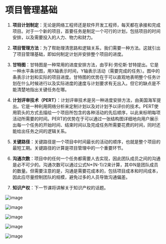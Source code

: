 # 项目管理基础

1. **项目计划制定**：无论是网络工程师还是软件开发工程师，每天都在承接和完成项目。对于一个新的项目，首要任务是制定一个可行的计划，包括项目的时间安排，以及需要投入的人力、物力和财力。

2. **项目管理方法**：为了帮助理清思路和逻辑关系，我们需要一种方法。这就引出了项目管理基础，即如何制定计划并安排整个项目的进度。

3. **甘特图**：甘特图是一种常用的进度安排方法，由亨利·劳伦斯·甘特提出。它是一种水平条状图，用X轴表示时间，Y轴表示活动（需要完成的任务）。图中的条表示计划和实际的项目进度。甘特图的优势在于可以直观地表明整个任务计划在什么时候进行以及实际进度的速度与计划要求有无出入。但它的缺点是不能清楚地指出关键任务在哪。

4. **计划评审技术（PERT）**：计划评审技术是另一种进度安排方法，由美国海军提出。它是一种利用网络分析来定制计划以及对计划予以评价的技术。PERT使用箭头的方式去描绘一个项目所包含的各种活动的先后顺序，以此来标明每项活动所需要的时间。PERT的优势在于可以通过一张结构图详细地向用户展示出每一个任务的开始时间、结束时间以及完成任务所需要花费的时间，同时还能给出任务之间的逻辑关系。

5. **关键路径**：关键路径是一个项目中时间最长的活动的顺序，也就是整个项目的最短工期。关键路径的计算是项目管理中的一个重要环节。

6. **沟通次数**：项目中的任何一个任务都需要人去实现，因此团队成员之间的沟通是必不可少的。沟通次数可以通过公式N*(N-1)/2来计算，其中N是团队成员的数量。但需要注意的是，沟通是需要花成本的，包括项目成本和时间成本，因此应尽量控制团队的规模，避免过多的人员导致沟通偏差。

7. **知识产权**：下一节课将讲解关于知识产权的话题。

![image](https://github.com/anna-symington/web-engineering/assets/160561460/2f65cadd-e2f5-46a9-a3b4-8fc71b0a385e)

![image](https://github.com/anna-symington/web-engineering/assets/160561460/1f1b6ba7-3168-495d-8e91-2149ce9c3d61)

![image](https://github.com/anna-symington/web-engineering/assets/160561460/cda3da04-4080-484a-a4f3-dd9b9c5a35c0)

![image](https://github.com/anna-symington/web-engineering/assets/160561460/d45a36cb-ce7d-4b3d-9235-627c2b2f7495)

![image](https://github.com/anna-symington/web-engineering/assets/160561460/2859a790-d0ad-422f-96e5-ce0f2feeb23f)
